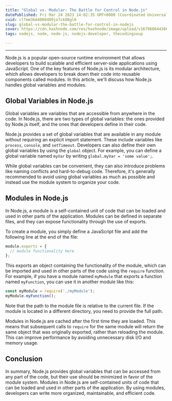 ```yaml
---
title: "Global vs. Modular: The Battle for Control in Node.js"
datePublished: Fri Mar 24 2023 14:02:35 GMT+0000 (Coordinated Universal Time)
cuid: clfmm3km4000409jo7ck88gl6
slug: global-vs-modular-the-battle-for-control-in-nodejs
cover: https://cdn.hashnode.com/res/hashnode/image/upload/v1679666443660/3779c0fc-7d27-4af4-b0e6-4548d65cc06e.webp
tags: nodejs, node, node-js, nodejs-developer, thecodingsoup

---
```


---

Node.js is a popular open-source runtime environment that allows developers to build scalable and efficient server-side applications using JavaScript. One of the key features of Node.js is its modular architecture, which allows developers to break down their code into reusable components called modules. In this article, we'll discuss how Node.js handles global variables and modules.

## **Global Variables in Node.js**

Global variables are variables that are accessible from anywhere in the code. In Node.js, there are two types of global variables: the ones provided by Node.js itself, and the ones that developers define in their code.

Node.js provides a set of global variables that are available in any module without requiring an explicit import statement. These include variables like `process`, `console`, and `setTimeout`. Developers can also define their own global variables by using the `global` object. For example, you can define a global variable named `myVar` by writing `global.myVar = 'some value';`.

While global variables can be convenient, they can also introduce problems like naming conflicts and hard-to-debug code. Therefore, it's generally recommended to avoid using global variables as much as possible and instead use the module system to organize your code.

## **Modules in Node.js**

In Node.js, a module is a self-contained unit of code that can be loaded and used in other parts of the application. Modules can be defined in separate files, and they can expose functionality through the use of exports.

To create a module, you simply define a JavaScript file and add the following line at the end of the file:

```javascript
module.exports = {
  // module functionality here
};
```

This exports an object containing the functionality of the module, which can be imported and used in other parts of the code using the `require` function. For example, if you have a module named `myModule` that exports a function named `myFunction`, you can use it in another module like this:

```javascript
const myModule = require('./myModule');
myModule.myFunction();
```

Note that the path to the module file is relative to the current file. If the module is located in a different directory, you need to provide the full path.

Modules in Node.js are cached after the first time they are loaded. This means that subsequent calls to `require` for the same module will return the same object that was originally exported, rather than reloading the module. This can improve performance by avoiding unnecessary disk I/O and memory usage.

## **Conclusion**

In summary, Node.js provides global variables that can be accessed from any part of the code, but their use should be minimized in favor of the module system. Modules in Node.js are self-contained units of code that can be loaded and used in other parts of the application. By using modules, developers can write more organized, maintainable, and efficient code.